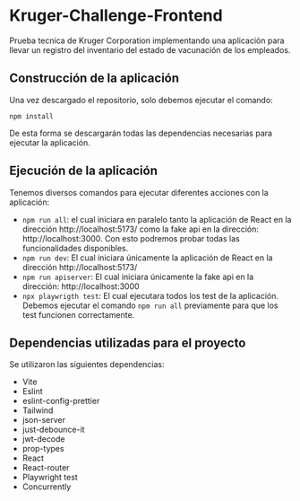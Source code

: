 
# Kruger-Challenge-Frontend
Prueba tecnica de Kruger Corporation implementando una aplicación para llevar un registro del inventario del estado de vacunación de los empleados.
## Construcción de la aplicación
Una vez descargado el repositorio, solo debemos ejecutar el comando:
```
npm install
```
De esta forma se descargarán todas las dependencias necesarias para ejecutar la aplicación.
## Ejecución de la aplicación
Tenemos diversos comandos para ejecutar diferentes acciones con la aplicación:
* `npm run all`: el cual iniciara en paralelo tanto la aplicación de React en la dirección http://localhost:5173/  como la fake api en la dirección: http://localhost:3000. Con esto podremos probar todas las funcionalidades disponibles.
* `npm run dev`: El cual iniciara únicamente la aplicación de React en la dirección http://localhost:5173/
* `npm run apiserver`: El cual iniciara únicamente la fake api en la dirección: http://localhost:3000
* `npx playwrigth test`: El cual ejecutara todos los test de la aplicación. Debemos ejecutar el comando `npm run all` previamente para que los test funcionen correctamente.

## Dependencias utilizadas para el proyecto
Se utilizaron las siguientes dependencias:
* Vite
* Eslint
* eslint-config-prettier
* Tailwind
* json-server
* just-debounce-it
* jwt-decode
* prop-types
* React
* React-router
* Playwright test
* Concurrently
